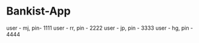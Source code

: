 # Bankist-App
user - mj,  pin- 1111
user - rr, pin - 2222
user - jp, pin - 3333
user - hg, pin - 4444
